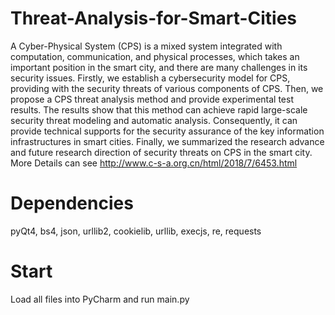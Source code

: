 # Threat-Analysis-for-Smart-Cities
A Cyber-Physical System (CPS) is a mixed system integrated with computation, communication, and physical processes, which takes an important position in the smart city, and there are many challenges in its security issues. Firstly, we establish a cybersecurity model for CPS, providing with the security threats of various components of CPS. Then, we propose a CPS threat analysis method and provide experimental test results. The results show that this method can achieve rapid large-scale security threat modeling and automatic analysis. Consequently, it can provide technical supports for the security assurance of the key information infrastructures in smart cities. Finally, we summarized the research advance and future research direction of security threats on CPS in the smart city. More Details can see http://www.c-s-a.org.cn/html/2018/7/6453.html
# Dependencies
pyQt4, bs4, json, urllib2, cookielib, urllib, execjs, re, requests
# Start
Load all files into PyCharm and run main.py
